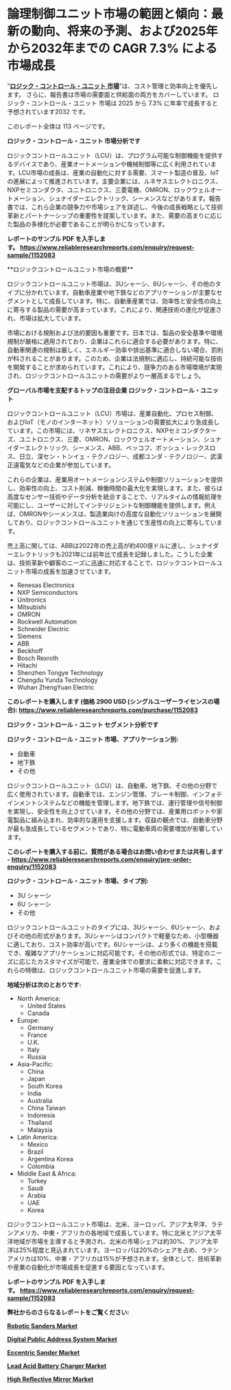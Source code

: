 <p><h1>論理制御ユニット市場の範囲と傾向：最新の動向、将来の予測、および2025年から2032年までの CAGR 7.3% による市場成長</h1></p><p>&ldquo;<strong><a href="https://www.reliableresearchreports.com/logic-control-unit-r1152083?utm_campaign=110&utm_medium=9&utm_source=Github&utm_content=ia&utm_term=19022025&utm_id=logic-control-unit">ロジック・コントロール・ユニット 市場</a></strong>&rdquo;は、コスト管理と効率向上を優先します。 さらに、報告書は市場の需要面と供給面の両方をカバーしています。 ロジック・コントロール・ユニット 市場は 2025 から 7.3% に年率で成長すると予想されています2032 です。</p>
<p>このレポート全体は 113 ページです。</p>
<p><strong>ロジック・コントロール・ユニット 市場分析です</strong></p>
<p><p>ロジックコントロールユニット（LCU）は、プログラム可能な制御機能を提供するデバイスであり、産業オートメーションや機械制御等に広く利用されています。LCU市場の成長は、産業の自動化に対する需要、スマート製造の普及、IoTの進展によって推進されています。主要企業には、ルネサスエレクトロニクス、NXPセミコンダクタ、ユニトロニクス、三菱電機、OMRON、ロックウェルオートメーション、シュナイダーエレクトリック、シーメンスなどがあります。報告書では、これら企業の競争力や市場シェアを詳述し、今後の成長戦略として技術革新とパートナーシップの重要性を提案しています。また、需要の高まりに応じた製品の多様化が必要であることが明らかになっています。</p></p>
<p><strong>レポートのサンプル PDF を入手します。&nbsp;<a href="https://www.reliableresearchreports.com/enquiry/request-sample/1152083?utm_campaign=110&utm_medium=9&utm_source=Github&utm_content=ia&utm_term=19022025&utm_id=logic-control-unit">https://www.reliableresearchreports.com/enquiry/request-sample/1152083</a></strong></p>
<p><p>**ロジックコントロールユニット市場の概要**</p><p>ロジックコントロールユニット市場は、3Uシャーシ、6Uシャーシ、その他のタイプに分かれています。自動車産業や地下鉄などのアプリケーションが主要なセグメントとして成長しています。特に、自動車産業では、効率性と安全性の向上に寄与する製品の需要が高まっています。これにより、関連技術の進化が促進され、市場は拡大しています。</p><p>市場における規制および法的要因も重要です。日本では、製品の安全基準や環境規制が厳格に適用されており、企業はこれらに適合する必要があります。特に、自動車関連の規制は厳しく、エネルギー効率や排出基準に適合しない場合、罰則が科されることがあります。このため、企業は法規制に適応し、持続可能な技術を開発することが求められています。これにより、競争力のある市場環境が実現され、ロジックコントロールユニットの需要がより一層高まるでしょう。</p></p>
<p><strong>グローバル市場を支配するトップの注目企業 ロジック・コントロール・ユニット</strong></p>
<p><p>ロジックコントロールユニット（LCU）市場は、産業自動化、プロセス制御、およびIoT（モノのインターネット）ソリューションの需要拡大により急成長しています。この市場には、リネサスエレクトロニクス、NXPセミコンダクターズ、ユニトロニクス、三菱、OMRON、ロックウェルオートメーション、シュナイダーエレクトリック、シーメンス、ABB、ベッコフ、ボッシュ・レックスロス、日立、深セン・トンイェ・テクノロジー、成都ユンダ・テクノロジー、武漢正遠電気などの企業が参加しています。</p><p>これらの企業は、産業用オートメーションシステムや制御ソリューションを提供し、効率性の向上、コスト削減、稼働時間の最大化を実現します。また、彼らは高度なセンサー技術やデータ分析を統合することで、リアルタイムの情報処理を可能にし、ユーザーに対してインテリジェントな制御機能を提供します。例えば、OMRONやシーメンスは、製造業向けの高度な自動化ソリューションを展開しており、ロジックコントロールユニットを通じて生産性の向上に寄与しています。</p><p>売上高に関しては、ABBは2022年の売上高が約400億ドルに達し、シュナイダーエレクトリックも2021年には前年比で成長を記録しました。こうした企業は、技術革新や顧客のニーズに迅速に対応することで、ロジックコントロールユニット市場の成長を加速させています。</p></p>
<p><ul><li>Renesas Electronics</li><li>NXP Semiconductors</li><li>Unitronics</li><li>Mitsubishi</li><li>OMRON</li><li>Rockwell Automation</li><li>Schneider Electric</li><li>Siemens</li><li>ABB</li><li>Beckhoff</li><li>Bosch Rexroth</li><li>Hitachi</li><li>Shenzhen Tongye Technology</li><li>Chengdu Yunda Technology</li><li>Wuhan ZhengYuan Electric</li></ul></p>
<p><strong>このレポートを購入します (価格 2900 USD (シングルユーザーライセンスの場合):&nbsp;<a href="https://www.reliableresearchreports.com/purchase/1152083?utm_campaign=110&utm_medium=9&utm_source=Github&utm_content=ia&utm_term=19022025&utm_id=logic-control-unit">https://www.reliableresearchreports.com/purchase/1152083</a></strong></p>
<p><strong>ロジック・コントロール・ユニット セグメント分析です</strong></p>
<p><strong>ロジック・コントロール・ユニット 市場、アプリケーション別:</strong></p>
<p><ul><li>自動車</li><li>地下鉄</li><li>その他</li></ul></p>
<p><p>ロジックコントロールユニット（LCU）は、自動車、地下鉄、その他の分野で広く使用されています。自動車では、エンジン管理、ブレーキ制御、インフォテインメントシステムなどの機能を管理します。地下鉄では、運行管理や信号制御を実現し、安全性を向上させています。その他の分野では、産業用ロボットや家電製品に組み込まれ、効率的な運用を支援します。収益の観点では、自動車分野が最も急成長しているセグメントであり、特に電動車両の需要増加が影響しています。</p></p>
<p><strong>このレポートを購入する前に、質問がある場合はお問い合わせまたは共有します - <a href="https://www.reliableresearchreports.com/enquiry/pre-order-enquiry/1152083?utm_campaign=110&utm_medium=9&utm_source=Github&utm_content=ia&utm_term=19022025&utm_id=logic-control-unit">https://www.reliableresearchreports.com/enquiry/pre-order-enquiry/1152083</a></strong></p>
<p><strong>ロジック・コントロール・ユニット 市場、タイプ別:</strong></p>
<p><ul><li>3U シャーシ</li><li>6U シャーシ</li><li>その他</li></ul></p>
<p><p>ロジックコントロールユニットのタイプには、3Uシャーシ、6Uシャーシ、およびその他の形式があります。3Uシャーシはコンパクトで軽量なため、小型機器に適しており、コスト効率が高いです。6Uシャーシは、より多くの機能を搭載でき、複雑なアプリケーションに対応可能です。その他の形式では、特定のニーズに応じたカスタマイズが可能で、産業全体での要求に柔軟に対応できます。これらの特徴は、ロジックコントロールユニット市場の需要を促進します。</p></p>
<p><strong>地域分析は次のとおりです:</strong></p>
<p><ul>
    <li>
        North America:
        <ul>
            <li>United States</li>
            <li>Canada</li>
        </ul>
    </li>
    <li>
        Europe:
        <ul>
            <li>Germany</li>
            <li>France</li>
            <li>U.K.</li>
            <li>Italy</li>
            <li>Russia</li>
        </ul>
    </li>
    <li>
        Asia-Pacific:
        <ul>
            <li>China</li>
            <li>Japan</li>
            <li>South Korea</li>
            <li>India</li>
            <li>Australia</li>
            <li>China Taiwan</li>
            <li>Indonesia</li>
            <li>Thailand</li>
            <li>Malaysia</li>
        </ul>
    </li>
    <li>
        Latin America:
        <ul>
            <li>Mexico</li>
            <li>Brazil</li>
            <li>Argentina Korea</li>
            <li>Colombia</li>
        </ul>
    </li>
    <li>
        Middle East & Africa:
        <ul>
            <li>Turkey</li>
            <li>Saudi</li>
            <li>Arabia</li>
            <li>UAE</li>
            <li>Korea</li>
        </ul>
    </li>
    </ul></p>
<p><p>ロジックコントロールユニット市場は、北米、ヨーロッパ、アジア太平洋、ラテンアメリカ、中東・アフリカの各地域で成長しています。特に北米とアジア太平洋地域が市場を主導すると予測され、北米の市場シェアは約30%、アジア太平洋は25%程度と見込まれています。ヨーロッパは20%のシェアを占め、ラテンアメリカは10%、中東・アフリカは15%が予想されます。全体として、技術革新や産業の自動化が市場成長を促進する要因となっています。</p></p>
<p><strong>レポートのサンプル PDF を入手します。&nbsp;<a href="https://www.reliableresearchreports.com/enquiry/request-sample/1152083?utm_campaign=110&utm_medium=9&utm_source=Github&utm_content=ia&utm_term=19022025&utm_id=logic-control-unit">https://www.reliableresearchreports.com/enquiry/request-sample/1152083</a></strong></p>
<p><strong></strong></p>
<p><strong></strong></p>
<p><strong></strong></p>
<p><strong></strong></p>
<p><strong>弊社からのさらなるレポートをご覧ください:</strong></p>
<p><strong><p><a href="https://github.com/aistraasinyo/Market-Research-Report-List-1/blob/main/robotic-sanders-market.md?utm_campaign=110&utm_medium=9&utm_source=Github&utm_content=ia&utm_term=19022025&utm_id=logic-control-unit">Robotic Sanders Market</a></p><p><a href="https://github.com/uramalorr/Market-Research-Report-List-1/blob/main/digital-public-address-system-market.md?utm_campaign=110&utm_medium=9&utm_source=Github&utm_content=ia&utm_term=19022025&utm_id=logic-control-unit">Digital Public Address System Market</a></p><p><a href="https://github.com/gamuoodhub/Market-Research-Report-List-1/blob/main/eccentric-sander-market.md?utm_campaign=110&utm_medium=9&utm_source=Github&utm_content=ia&utm_term=19022025&utm_id=logic-control-unit">Eccentric Sander Market</a></p><p><a href="https://github.com/sadimsamid/Market-Research-Report-List-1/blob/main/lead-acid-battery-charger-market.md?utm_campaign=110&utm_medium=9&utm_source=Github&utm_content=ia&utm_term=19022025&utm_id=logic-control-unit">Lead Acid Battery Charger Market</a></p><p><a href="https://github.com/penecorodz74/Market-Research-Report-List-1/blob/main/high-reflective-mirror-market.md?utm_campaign=110&utm_medium=9&utm_source=Github&utm_content=ia&utm_term=19022025&utm_id=logic-control-unit">High Reflective Mirror Market</a></p></strong></p>